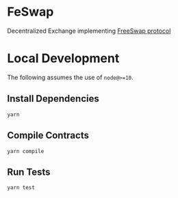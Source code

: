 # FeSwap

Decentralized Exchange implementing [FreeSwap protocol](https://freeswap.github.io)


# Local Development

The following assumes the use of `node@>=10`.

## Install Dependencies

`yarn`

## Compile Contracts

`yarn compile`

## Run Tests

`yarn test`



